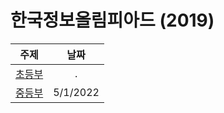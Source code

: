 # 한국정보올림피아드 (2019)
|주제|날짜|
|:---:|:---:|
|[초등부](./elementary/README.md)|.|
|[중등부](./middle/README.md)|5/1/2022|